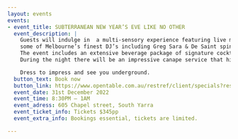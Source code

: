 ```yaml
---
layout: events
events:
- event_title: SUBTERRANEAN NEW YEAR’S EVE LIKE NO OTHER
  event_description: |
    Guests will indulge in  a multi-sensory experience featuring live music and performers,
    some of Melbourne’s finest DJ’s including Greg Sara & De Saint spinning throughout the night, a dazzling Champagne tower and much, much more.
    The event includes an extensive beverage package of signature cocktails, wines, beer, premium spirits and sparkling wine.
    During the night there will be an impressive canape service that highlights Yūgen’s favourite dishes, memorable & rich flavours.

    Dress to impress and see you underground.
  button_text: Book now
  button_link: https://www.opentable.com.au/restref/client/specials?restref=170390&ref=10813&lang=en-AU&corrid=ae28777c-220d-4fe2-b9b4-ede29f35a9fb
  event_date: 31st December 2022
  event_time: 8:30PM – 1AM
  event_adress: 605 Chapel street, South Yarra
  event_ticket_info: Tickets $345pp
  event_extra_info: Bookings essential, tickets are limited.

---
```

